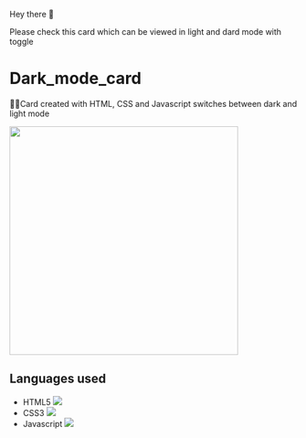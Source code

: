 Hey there 👋

<p>Please check this card which can be viewed in light and dard mode with toggle

# Dark_mode_card

:stars::stars:Card created with HTML, CSS and Javascript switches between dark and light mode

<img src="https://media.giphy.com/media/5gZPW60ASHgrlgsrAk/giphy.gif" width="400" >

## Languages used 

- HTML5 ![](https://img.shields.io/badge/Style-HTML-informational?style=flat&logo=html5&logoColor=white&color=4AB197)
- CSS3 ![](https://img.shields.io/badge/Style-CSS-informational?style=flat&logo=css3&logoColor=white&color=4AB197)
- Javascript ![](https://img.shields.io/badge/Code-JavaScript-informational?style=flat&logo=JavaScript&logoColor=white&color=4AB197)
